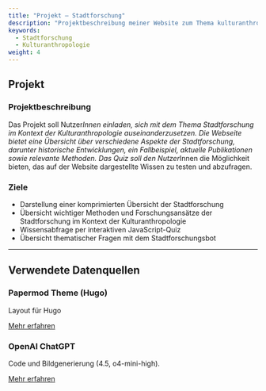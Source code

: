 ```yaml
---
title: "Projekt – Stadtforschung"
description: "Projektbeschreibung meiner Website zum Thema kulturanthropologische Stadtforschung"
keywords:
  - Stadtforschung
  - Kulturanthropologie
weight: 4
---
```


## Projekt

### Projektbeschreibung

Das Projekt soll Nutzer*Innen einladen, sich mit dem Thema Stadtforschung im Kontext der Kulturanthropologie auseinanderzusetzen. Die Webseite bietet eine Übersicht über verschiedene Aspekte der Stadtforschung, darunter historische Entwicklungen, ein Fallbeispiel, aktuelle Publikationen sowie relevante Methoden. Das Quiz soll den Nutzer*Innen die Möglichkeit bieten, das auf der Website dargestellte Wissen zu testen und abzufragen.

### Ziele

- Darstellung einer komprimierten Übersicht der Stadtforschung
- Übersicht wichtiger Methoden und Forschungsansätze der Stadtforschung im Kontext der Kulturanthropologie
- Wissensabfrage per interaktiven JavaScript-Quiz
- Übersicht thematischer Fragen mit dem Stadtforschungsbot

---

## Verwendete Datenquellen

### Papermod Theme (Hugo)

Layout für Hugo

[Mehr erfahren](https://github.com/adityatelange/hugo-PaperMod)

### OpenAI ChatGPT

Code und Bildgenerierung (4.5, o4-mini-high).

[Mehr erfahren](https://chat.openai.com/)

</main>
